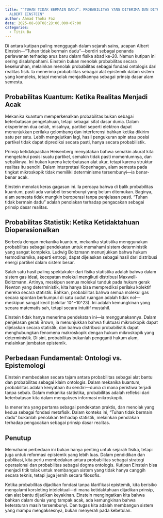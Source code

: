 ```yaml
---
title: "“TUHAN TIDAK BERMAIN DADU”: PROBABILITAS YANG DITERIMA DAN DITOLAK
  ALBERT EINSTEIN"
author: Ahmad Thoha Faz
date: 2025-08-08T08:28:00.000+07:00
categories:
  - Titik Ba
---
```



Di antara kutipan paling menggugah dalam sejarah sains, ucapan Albert Einstein—“Tuhan tidak bermain dadu”—berdiri sebagai penanda perlawanan terhadap arus baru dalam fisika abad ke-20. Namun kutipan ini sering disalahpahami. Einstein bukan menolak probabilitas secara keseluruhan, melainkan menolak probabilitas sebagai fondasi ontologis dari realitas fisik. Ia menerima probabilitas sebagai alat epistemik dalam sistem yang kompleks, tetapi menolak menjadikannya sebagai prinsip dasar alam semesta.



## Probabilitas Kuantum: Ketika Realitas Menjadi Acak



Mekanika kuantum memperkenalkan probabilitas bukan sebagai keterbatasan pengetahuan, tetapi sebagai sifat dasar dunia. Dalam eksperimen dua celah, misalnya, partikel seperti elektron dapat menunjukkan perilaku gelombang dan interferensi bahkan ketika dikirim satu per satu. Lebih mengejutkan lagi, hasil pengukuran spin atau posisi partikel tidak dapat diprediksi secara pasti, hanya secara probabilistik.



Prinsip ketidakpastian Heisenberg menyatakan bahwa semakin akurat kita mengetahui posisi suatu partikel, semakin tidak pasti momentumnya, dan sebaliknya. Ini bukan karena keterbatasan alat ukur, tetapi karena struktur realitas itu sendiri. Dalam interpretasi Kopenhagen, alam semesta pada tingkat mikroskopik tidak memiliki determinisme tersembunyi—ia benar-benar acak.



Einstein menolak keras gagasan ini. Ia percaya bahwa di balik probabilitas kuantum, pasti ada variabel tersembunyi yang belum ditemukan. Baginya, alam semesta tidak mungkin beroperasi tanpa penjelasan pasti. “Tuhan tidak bermain dadu” adalah penolakan terhadap pengacakan sebagai prinsip dasar realitas.



## Probabilitas Statistik: Ketika Ketidaktahuan Dioperasionalkan



Berbeda dengan mekanika kuantum, mekanika statistika menggunakan probabilitas sebagai pendekatan untuk memahami sistem deterministik yang sangat kompleks. Ludwig Boltzmann menunjukkan bahwa hukum termodinamika, seperti entropi, dapat dijelaskan sebagai hasil dari distribusi energi partikel dalam sistem besar.



Salah satu hasil paling spektakuler dari fisika statistika adalah bahwa dalam sistem gas ideal, kecepatan molekul mengikuti distribusi Maxwell-Boltzmann. Artinya, meskipun semua molekul tunduk pada hukum gerak Newton yang deterministik, kita hanya bisa memprediksi perilaku kolektif mereka secara statistik. Bahkan, probabilitas bahwa semua molekul gas secara spontan berkumpul di satu sudut ruangan adalah tidak nol—meskipun sangat kecil (sekitar 10^−10^23). Ini adalah kemungkinan yang secara matematis sah, tetapi secara intuitif mustahil.



Einstein tidak hanya menerima pendekatan ini—ia menggunakannya. Dalam penjelasan gerak Brown, ia menunjukkan bahwa fluktuasi mikroskopik dapat dijelaskan secara statistik, dan bahwa distribusi probabilistik dapat menghubungkan fenomena makroskopik dengan hukum mikroskopik yang deterministik. Di sini, probabilitas bukanlah pengganti hukum alam, melainkan jembatan epistemik.



## Perbedaan Fundamental: Ontologi vs. Epistemologi



Einstein membedakan secara tajam antara probabilitas sebagai alat bantu dan probabilitas sebagai klaim ontologis. Dalam mekanika kuantum, probabilitas adalah kenyataan itu sendiri—dunia di mana peristiwa terjadi tanpa sebab. Dalam mekanika statistika, probabilitas adalah refleksi dari keterbatasan kita dalam mengakses informasi mikroskopik.



Ia menerima yang pertama sebagai pendekatan praktis, dan menolak yang kedua sebagai fondasi metafisik. Dalam konteks ini, “Tuhan tidak bermain dadu” bukanlah penolakan terhadap statistik, melainkan penolakan terhadap pengacakan sebagai prinsip dasar realitas.



## Penutup



Memahami perbedaan ini bukan hanya penting untuk sejarah fisika, tetapi juga untuk reformasi epistemik yang lebih luas. Dalam pendidikan dan publikasi, kita perlu membedakan antara probabilitas sebagai strategi operasional dan probabilitas sebagai dogma ontologis. Kutipan Einstein bisa menjadi titik tolak untuk membangun sistem yang tidak hanya canggih secara teknis, tetapi juga jernih secara filosofis.



Ketika probabilitas dijadikan fondasi tanpa klarifikasi epistemik, kita berisiko mengalami korsleting intelektual—di mana ketidaktahuan dijadikan prinsip, dan alat bantu dijadikan keyakinan. Einstein mengingatkan kita bahwa bahkan dalam dunia yang tampak acak, ada kemungkinan bahwa keteraturan masih tersembunyi. Dan tugas kita adalah membangun sistem yang mampu mengaksesnya, bukan menyerah pada kebetulan.
